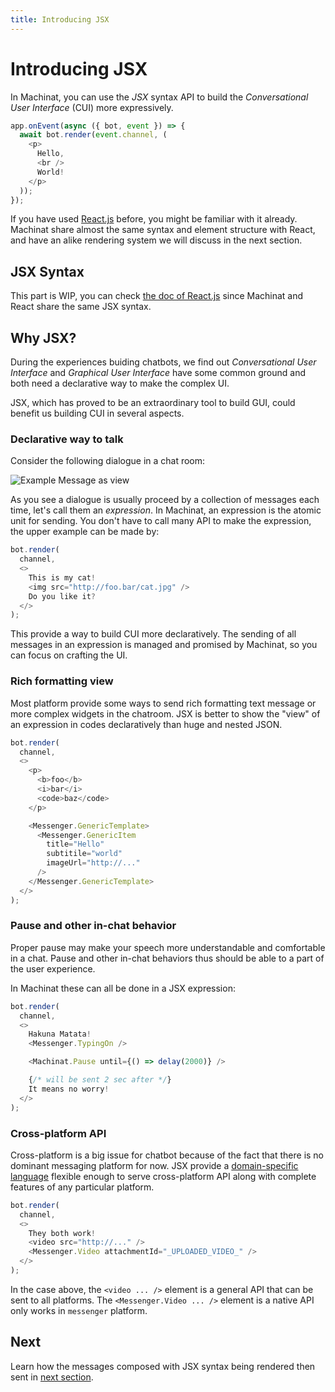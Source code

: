 ```yaml
---
title: Introducing JSX
---
```


# Introducing JSX

In Machinat, you can use the _JSX_ syntax API to build the _Conversational User Interface_ (CUI) more expressively.

```js
app.onEvent(async ({ bot, event }) => {
  await bot.render(event.channel, (
    <p>
      Hello,
      <br />
      World!
    </p>
  ));
});
```

If you have used [React.js](https://reactjs.org) before, you might be familiar with it already. Machinat share almost the same syntax and element structure with React, and have an alike rendering system we will discuss in the next section.

## JSX Syntax

This part is WIP, you can check [the doc of React.js](https://reactjs.org/docs/introducing-jsx.html) since Machinat and React share the same JSX syntax.

## Why JSX?

During the experiences buiding chatbots, we find out _Conversational User Interface_ and _Graphical User Interface_ have some common ground and both need a declarative way to make the complex UI.

JSX, which has proved to be an extraordinary tool to build GUI, could benefit us building CUI in several aspects.

### Declarative way to talk

Consider the following dialogue in a chat room:

![Example Message as view](/img/example-message-as-view.png)

As you see a dialogue is usually proceed by a collection of messages each time, let's call them an *expression*. In Machinat, an expression is the atomic unit for sending. You don't have to call many API to make the expression, the upper example can be made by:

```js
bot.render(
  channel,
  <>
    This is my cat!
    <img src="http://foo.bar/cat.jpg" />
    Do you like it?
  </>
);
```

This provide a way to build CUI more declaratively. The sending of all messages in an expression is managed and promised by Machinat, so you can focus on crafting the UI.

### Rich formatting view

Most platform provide some ways to send rich formatting text message or more complex widgets in the chatroom. JSX is better to show the "view" of an expression in codes declaratively than huge and nested JSON.

```js
bot.render(
  channel,
  <>
    <p>
      <b>foo</b>
      <i>bar</i>
      <code>baz</code>
    </p>

    <Messenger.GenericTemplate>
      <Messenger.GenericItem
        title="Hello"
        subtitile="world"
        imageUrl="http://..."
      />
    </Messenger.GenericTemplate>
  </>
);
```

### Pause and other in-chat behavior

Proper pause may make your speech more understandable and comfortable in a chat. Pause and other in-chat behaviors thus should be able to a part of the user experience.

In Machinat these can all be done in a JSX expression:

```js
bot.render(
  channel,
  <>
    Hakuna Matata!
    <Messenger.TypingOn />

    <Machinat.Pause until={() => delay(2000)} />

    {/* will be sent 2 sec after */}
    It means no worry!
  </>
);
```

### Cross-platform API

Cross-platform is a big issue for chatbot because of the fact that there is no dominant messaging platform for now. JSX provide a [domain-specific language](https://en.wikipedia.org/wiki/Domain-specific_language) flexible enough to serve cross-platform API along with complete features of any particular platform.

  ```js
  bot.render(
    channel,
    <>
      They both work!
      <video src="http://..." />
      <Messenger.Video attachmentId="_UPLOADED_VIDEO_" />
    </>
  );
  ```

In the case above, the `<video ... />` element is a general API that can be sent to all platforms. The `<Messenger.Video ... />` element is a native API only works in `messenger` platform.

## Next

Learn how the messages composed with JSX syntax being rendered then sent in [next section](rendering-elements.md).

